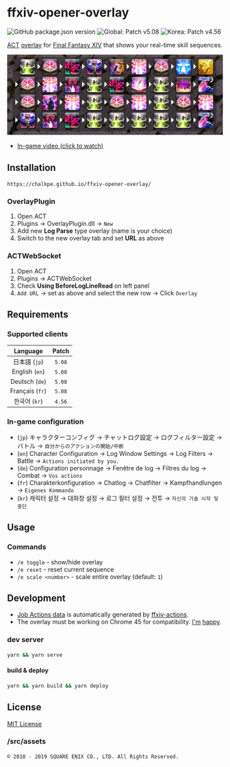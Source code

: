 # ffxiv-opener-overlay

![GitHub package.json version](https://img.shields.io/github/package-json/v/ChalkPE/ffxiv-opener-overlay) ![Global: Patch v5.08](https://img.shields.io/badge/patch-5.08-blueviolet) ![Korea: Patch v4.56](https://img.shields.io/badge/korea-4.56-red)

[ACT](https://advancedcombattracker.com/) [overlay](https://github.com/hibiyasleep/OverlayPlugin) for [Final Fantasy XIV](https://www.finalfantasyxiv.com/) that shows your real-time skill sequences.

![Summoner opener](public/smn-sb-opener.png)

* [In-game video (click to watch)](https://gaming.youtube.com/watch?v=sLJddcK1z6Y&feature=share)

## Installation

```url
https://chalkpe.github.io/ffxiv-opener-overlay/
```

### OverlayPlugin

1. Open ACT
1. Plugins → OverlayPlugin.dll → `New`
1. Add new **Log Parse** type overlay (name is your choice)
1. Switch to the new overlay tab and set **URL** as above

### ACTWebSocket

1. Open ACT
1. Plugins → ACTWebSocket
1. Check **Using BeforeLogLineRead** on left panel
1. `Add URL` → set as above and select the new row → Click `Overlay`

## Requirements

### Supported clients

| Language | Patch |
| :--: | :--: |
| 日本語 (`jp`) | `5.08` |
| English (`en`) | `5.08` |
| Deutsch (`de`) | `5.08` |
| Français (`fr`) | `5.08` |
| 한국어 (`kr`) | `4.56` |

### In-game configuration

* (`jp`) キャラクターコンフィグ → チャットログ設定 → ログフィルター設定 → バトル → `自分からのアクションの開始/中断`
* (`en`) Character Configuration → Log Window Settings → Log Filters → Battle → `Actions initiated by you.`
* (`de`) Configuration personnage → Fenêtre de log → Filtres du log → Combat → `Vos actions`
* (`fr`) Charakterkonfiguration → Chatlog → Chatfilter → Kampfhandlungen → `Eigenes Kommando`
* (`kr`) 캐릭터 설정 → 대화창 설정 → 로그 필터 설정 → 전투 → `자신의 기술 시작 및 중단`

## Usage

### Commands

* `/e toggle` - show/hide overlay
* `/e reset` - reset current sequence
* `/e scale <number>` - scale entire overlay (default: `1`)

## Development

* [Job Actions data](src/assets/database.json) is automatically generated by [ffxiv-actions](https://github.com/ChalkPE/ffxiv-actions).
* The overlay must be working on Chrome 45 for compatibility. [I'm](https://github.com/hibiyasleep/OverlayPlugin/blob/master/Utils/build-cef.ps1) [happy](https://bitbucket.org/chromiumembedded/cef/commits/807de3c161f5598597e40f5a42e8541d9e3eb905).

### dev server

```bash
yarn && yarn serve
```

#### build & deploy

```bash
yarn && yarn build && yarn deploy
```

## License

[MIT License](LICENSE)

### /src/assets

```text
© 2010 - 2019 SQUARE ENIX CO., LTD. All Rights Reserved.
```
